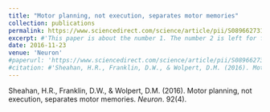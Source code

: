 ```yaml
---
title: "Motor planning, not execution, separates motor memories"
collection: publications
permalink: https://www.sciencedirect.com/science/article/pii/S0896627316307188
excerpt: #'This paper is about the number 1. The number 2 is left for future work.'
date: 2016-11-23
venue: 'Neuron'
#paperurl: 'https://www.sciencedirect.com/science/article/pii/S0896627316307188'
#citation: #'Sheahan, H.R., Franklin, D.W., & Wolpert, D.M. (2016). Motor planning, not execution, separates motor memories. <i>Neuron</i>. 92(4).'
---
```

Sheahan, H.R., Franklin, D.W., & Wolpert, D.M. (2016). Motor planning, not execution, separates motor memories. <i>Neuron</i>. 92(4).
